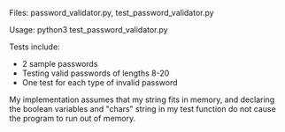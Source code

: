 Files: password_validator.py, test_password_validator.py

Usage: python3 test_password_validator.py

Tests include:
- 2 sample passwords
- Testing valid passwords of lengths 8-20
- One test for each type of invalid password

My implementation assumes that my string fits in memory, and declaring the boolean variables and "chars" string in my test function do not cause the program to run out of memory. 